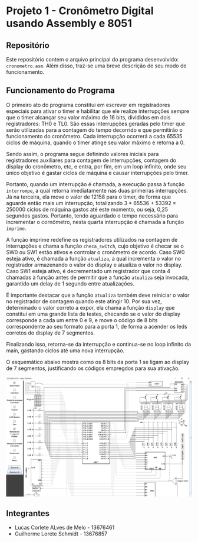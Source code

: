 # Projeto 1 - Cronômetro Digital usando Assembly e 8051

## Repositório
Este repositório contem o arquivo principal do programa desenvolvido: `cronometro.asm`. Além disso, traz-se uma breve descrição de seu modo de funcionamento.

## Funcionamento do Programa
O primeiro ato do programa constitui em escrever em registradores especiais para ativar o timer e habilitar que ele realize interrupções sempre que o timer alcançar seu valor máximo de 16 bits, divididos em dois registradores: TH0 e TL0. São essas interrupções geradas pelo timer que serão utilizadas para a contagem do tempo decorrido e que permitirão o funcionamento do cronômetro. Cada interrupção ocorrerá a cada 65535 ciclos de máquina, quando o timer atinge seu valor máximo e retorna a 0.

Sendo assim, o programa segue definindo valores iniciais para registradores auxiliares para contagem de interrupções, contagem do display do cronômetro, etc, e entra, por fim, em um loop infinito, onde seu único objetivo é gastar ciclos de máquina e causar interrupções pelo timer.

Portanto, quando um interrupção é chamada, a execução passa à função `interrompe`, a qual retorna imediatamente nas duas primeiras interrupções. Já na terceira, ela move o valor de 12158 para o timer, de forma que aguarde então mais um interrupção, totalizando 3 * 65536 + 53392 = 250000 ciclos de máquina gastos até este momento, ou seja, 0,25 segundos gastos. Portanto, tendo aguardado o tempo necessário para incrementar o cornômetro, nesta quarta interrupção é chamada a função `imprime`.

A função imprime redefine os registradores utilizados na contagem de interrupções e chama a função `checa_switch`, cujo objetivo é checar se o SW0 ou SW1 estão ativos e controlar o cronômetro de acordo. Caso SW0 esteja ativo, é chamada a função `atualiza`, a qual incrementa o valor no registrador armazenando o valor do display e atualiza o valor no display. Caso SW1 esteja ativo, é decrementado um registrador que conta 4 chamadas à função antes de permitir que a função `atualiza` seja invocada, garantido um delay de 1 segundo entre atualizações.

É importante destacar que a função `atualiza` também deve reiniciar o valor no registrador de contagem quando este atingir 10. Por sua vez, determinado o valor correto a expor, ela chama a função `display` que constitui em uma grande lista de testes, checando se o valor do display corresponde a cada um entre 0 e 9, e move o código de 8 bits correspondente ao seu formato para a porta 1, de forma a acender os leds corretos do display de 7 segmentos.

Finalizando isso, retorna-se da interrupção e continua-se no loop infinito da main, gastando ciclos até uma nova interrupção.

O esquemático abaixo mostra como os 8 bits da porta 1 se ligam ao display de 7 segmentos, justificando os códigos empregdos para sua ativação. 

![Logic Diagram](https://github.com/cltmelo/aplicacao-microprocessadores/blob/main/Logic%20Diagram.png)

## Integrantes
- Lucas Corlete ALves de Melo - 13676461  
- Guilherme Lorete Schmidt - 13676857
